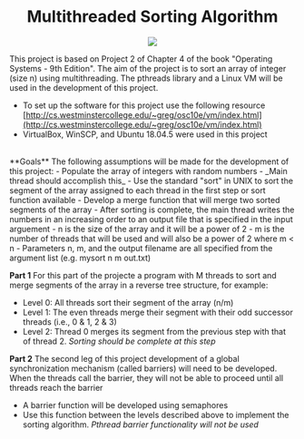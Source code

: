 <h1 align="center">Multithreaded Sorting Algorithm</h1>

<p align="center">
  <img src=/msort.jpeg>
</p>

This project is based on Project 2 of Chapter 4 of the book "Operating Systems - 9th Edition". The aim of the project is to sort an array of integer (size n) using multithreading. The pthreads library and a Linux VM will be used in the development of this project.
- To set up the software for this project use the following resource [http://cs.westminstercollege.edu/~greg/osc10e/vm/index.html](http://cs.westminstercollege.edu/~greg/osc10e/vm/index.html)
- VirtualBox, WinSCP, and Ubuntu 18.04.5 were used in this project

<br>
**Goals**
The following assumptions will be made for the development of this project:
- Populate the array of integers with random numbers - _Main thread should accomplish this_
- Use the standard "sort" in UNIX to sort the segment of the array assigned to each thread in the first step or sort function available
- Develop a merge function that will merge two sorted segments of the array
- After sorting is complete, the main thread writes the numbers in an increasing order to an output file that is specified in the input arguement
- n is the size of the array and it will be a power of 2
- m is the number of threads that will be used and will also be a power of 2 where m < n
- Parameters n, m, and the output filename are all specified from the argument list (e.g. mysort n m out.txt)

**Part 1**
For this part of the projecte a program with M threads to sort and merge segments of the array in a reverse tree structure, for example:
- Level 0: All threads sort their segment of the array (n/m)
- Level 1: The even threads merge their segment with their odd successor threads (i.e., 0 & 1, 2 & 3)
- Level 2: Thread 0 merges its segment from the previous step with that of thread 2. _Sorting should be complete at this step_

**Part 2**
The second leg of this project development of a global synchronization mechanism (called barriers) will need to be developed. When the threads call the barrier, they will not be able to proceed until all threads reach the barrier
- A barrier function will be developed using semaphores
- Use this function between the levels described above to implement the sorting algorithm. _Pthread barrier functionality will not be used_
